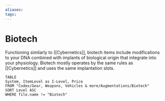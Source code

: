 ```yaml
---
aliases: 
tags: 
---
```


# Biotech

Functioning similarly to [[Cybernetics]], biotech items include modifications to your DNA combined with implants of biological origin that integrate into your physiology. Biotech mostly operates by the same rules as [[Cybernetics]] and uses the same implantation slots.

``` dataview
TABLE
System, ItemLevel as I-Level, Price
FROM "Codex/Gear, Weapons, Vehicles & more/Augmentations/Biotech"
SORT Level ASC
WHERE file.name != "Biotech"
```